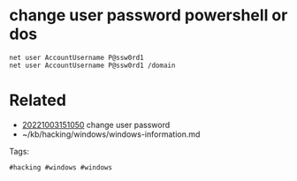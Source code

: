 # change user password powershell or dos
```
net user AccountUsername P@ssw0rd1
net user AccountUsername P@ssw0rd1 /domain
```

# Related

- [20221003151050](/zet/20221003151050/README.md) change user password
- ~/kb/hacking/windows/windows-information.md

Tags:

    #hacking #windows #windows 
